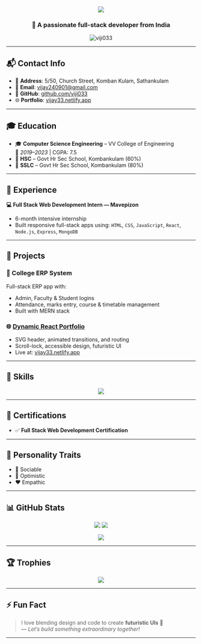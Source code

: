 <!-- Futuristic GitHub README for Vijayakumar -->

<h1 align="center">
  <img src="https://readme-typing-svg.herokuapp.com/?font=Orbitron&color=00F7FF&size=40&center=true&vCenter=true&width=1000&lines=Hi+%F0%9F%91%8B%2C+I'm+Vijayakumar;Full+Stack+Web+Developer;React+%7C+Node+%7C+MongoDB;Always+learning+new+tech!" />
</h1>

<h3 align="center">🚀 A passionate full-stack developer from India</h3>

<p align="center">
  <img src="https://komarev.com/ghpvc/?username=viji033&label=Profile+Views&color=00F7FF&style=flat-square" alt="viji033" />
</p>

---

## 📬 Contact Info

- 📍 **Address**: 5/50, Church Street, Komban Kulam, Sathankulam  
- 📧 **Email**: [vijay240901@gmail.com](mailto:vijay240901@gmail.com)  
- 🔗 **GitHub**: [github.com/viji033](https://github.com/viji033)  
- 🌐 **Portfolio**: [vijay33.netlify.app](https://vijay33.netlify.app)

---

## 🎓 Education

- 🎓 **Computer Science Engineering** – VV College of Engineering  
  📍 *2019–2023* | CGPA: 7.5  
- 🏫 **HSC** – Govt Hr Sec School, Kombankulam (60%)  
- 📘 **SSLC** – Govt Hr Sec School, Kombankulam (80%)

---

## 💼 Experience

**💻 Full Stack Web Development Intern — Mavepizon**  
- 6-month intensive internship  
- Built responsive full-stack apps using:
  `HTML`, `CSS`, `JavaScript`, `React`, `Node.js`, `Express`, `MongoDB`

---

## 🚀 Projects

### 🏫 College ERP System
Full-stack ERP app with:
- Admin, Faculty & Student logins
- Attendance, marks entry, course & timetable management
- Built with MERN stack

### 🌐 [Dynamic React Portfolio](https://vijay33.netlify.app/)
- SVG header, animated transitions, and routing
- Scroll-lock, accessible design, futuristic UI
- Live at: [vijay33.netlify.app](https://vijay33.netlify.app)

---

## 🧰 Skills

<div align="center">
  <img src="https://skillicons.dev/icons?i=html,css,bootstrap,js,react,nodejs,express,mongodb,python" />
</div>

---

## 📜 Certifications

- ✅ **Full Stack Web Development Certification**

---

## 🧠 Personality Traits

- 🤝 Sociable  
- 🌈 Optimistic  
- ❤️ Empathic

---

## 📊 GitHub Stats

<p align="center">
  <img src="https://github-readme-stats.vercel.app/api?username=viji033&show_icons=true&theme=radical&border_color=00F7FF" />
  <img src="https://github-readme-stats.vercel.app/api/top-langs/?username=viji033&layout=compact&theme=radical&title_color=00F7FF" />
</p>

<p align="center">
  <img src="https://github-readme-streak-stats.herokuapp.com/?user=viji033&theme=radical&fire=F77F00&currStreakLabel=00F7FF" />
</p>

---

## 🏆 Trophies

<p align="center">
  <img src="https://github-profile-trophy.vercel.app/?username=viji033&theme=matrix&margin-w=15&margin-h=15" />
</p>

---

## ⚡ Fun Fact

> I love blending design and code to create **futuristic UIs** 🌌  
> — *Let’s build something extraordinary together!*

---
